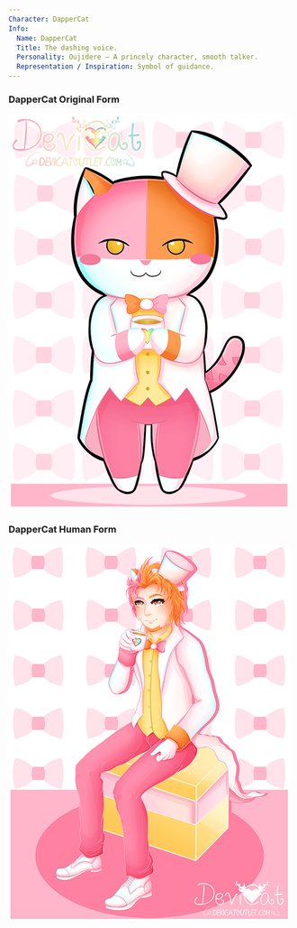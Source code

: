 ```yaml
---
Character: DapperCat
Info:
  Name: DapperCat
  Title: The dashing voice.
  Personality: Oujidere – A princely character, smooth talker.
  Representation / Inspiration: Symbol of guidance.
---
```


### DapperCat Original Form

![Dapper Cat with Tea](img/dappercat_tea.png)

### DapperCat Human Form

![Dapper Cat](img/dappercat.png)
